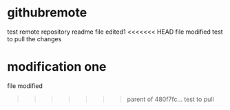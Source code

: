# githubremote
test remote repository
readme file edited1
<<<<<<< HEAD
file modified
test to pull the changes

modification one
=======
file modified
>>>>>>> parent of 480f7fc... test to pull
